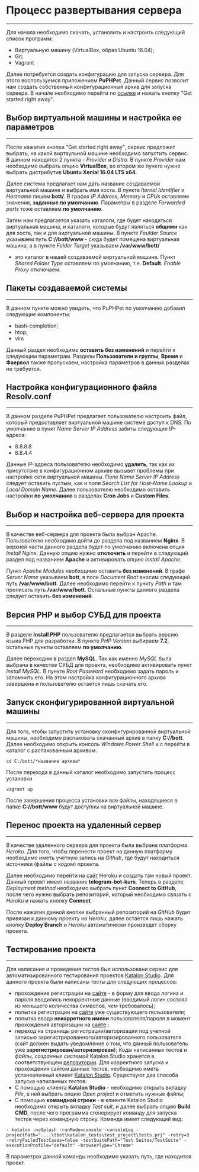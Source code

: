 # Процесс развертывания сервера
-------------------------------
Для начала необходимо скачать, установить и настроить следующий список программ:
  - Виртуальную машину (VirtualBox, образ Ubuntu 16.04);
  - Git;
  - Vagrant

Далее потребуется создать конфигурацию для запуска сервера. Для этого воспользуемся приложением **PuPHPet**. Данный сервис позволит нам создать собственный конфигурационный архив для запуска сервера. В начале необходимо перейти по [ссылке](https://puphpet.com/) и нажать кнопку "Get started right away".

## Выбор виртуальной машины и настройка ее параметров 
---------------------------
После нажатия кнопки "Get started right away", сервис предложит выбрать, на какой виртаульной машине необходимо запустить сервис. В данном находятся 2 пункта - *Provider* и _Distro_. В пункте *Provider* нам необходимо выбрать опцию **VirtualBox**, во втором же пункте нужно выбрать дистрибутив **Ubuntu Xenial 16.04 LTS x64**. 

Далее система предлагает нам дать название создаваемой виртуальной машине и выбрать имя хоста. В пункте *Iternal Identifier* и *Hostname* пишем **bott/**. В графах *IP Address*, *Memory* и *CPUs* оставляем значения, **заданные по умолчанию**. Параметры в разделе *Forwarded ports* тоже оставляем **по умолчанию**.

Затем нам предлагается указать каталоги, где будет находиться виртуальная машина, и каталоги, которые будут являться __общими__ как для хоста, так и для виртуальной машины. В пункте *Foulder Source* указываем путь **C://bott/www** - сюда будет помещена виртуальная машина, а в пункте *Folder Target* указываем **/var/www/bott/**
- это каталог в нашей создаваемой виртуальной машине. Пункт *Shared Folder Type* оставляем по умолчанию, т.е. **Default**. *Enable Proxy* отключаем.

## Пакеты создаваемой системы
-----------------------------
В данном пункте можно увидеть, что PuPHPet по умолчанию добавил следующие компоненты:
  - bash-completion;
  - htop;
  - vim
  
Данный раздел необходимо **оставить без изменений** и перейти к следующим параметрам. Разделы **Пользователи и группы**, **Время** и **Фаервол** также пропускаем, настройка параметров в данных разделах не требуется.

## Настройка конфигурационного файла Resolv.conf
------------------------------------------------
В данном разделе PuPHPet предлагает пользователю настроить файл, который предоставляет виртуальной машине системе доступ к DNS. По умолчанию в пункт *Name Server IP Address* забиты следующие IP-адреса:
  - 8.8.8.8
  - 8.8.4.4

Данные IP-адреса пользователю необходимо **удалить**, так как их присутствие в конфигурационном архиве вызывет проблемы при настройке сети виртуальной машины. Поле *Name Server IP Address* следует оставить пустым, как и поля *Search List for Host-Name Lookup* и *Local Domain Name*. Далее пользователю необходимо оставить настройки **по умолчанию** в разделах **Cron Jobs** и **Custom Files**.

## Выбор и настройка веб-сервера для проекта
-------------------------------------
В качестве веб-сервера для проекта была выбран Apache. Пользователю необходимо дойти до раздела под названием **Nginx**. В верхней части данного раздела будет по умолчанию включена опция *Install Nginx*. Данную опцию нужно **отключить** и перейти в следующий раздел под названием **Apache** и активировать опцию *Install Apache*.

Пункт *Apache Modules* необходимо оставить **без изменений**. В графе *Server Name* указываем **bott**, в поле *Document Root* вносим следующий путь **/var/www/bott**. Далее необходимо перейти к пункту *Path* и там прописать путь **/var/www/bott**. Остальные пункты данного раздела следует оставить **без изменений**.

## Версия PHP и выбор СУБД для проекта
--------------------------------------
В разделе **Install PHP** пользователю предлагается выбрать версию языка PHP для разработки. В пункте *PHP Version* выбираем **7.2**, остальные пункты оставляем **по умолчанию**. 

Далее переходим в раздел **MySQL**. Так как именно *MySQL* была выбрана в качестве СУБД для проекта, необходимо активировать пункт *Install MySQL*. В пункте *Root Password* необходимо задать пароль и запомнить его. На этом настройка конфигурационного архива завершена и пользователю остается лишь скачать его.

## Запуск сконфигурированной виртуальной машины
-----------------------------------------------
Для того, чтобы запустить установку сконфигурированной виртуальной машины, необходимо распаковать скачанный архив в папку **C://bott**. Далее необходимо открыть консоль *Windows Power Shell* и с перейти в каталог с распакованным архивом.
```
cd C:/bott/*название архива*
```
После перехода в данный каталог необходимо запустить процесс установки
```
vagrant up
```
После завершения процесса установки все файлы, находящиеся в папке **C://bott/www**
будут доступны на виртуальной машине.

## Перенос проекта на удаленный сервер
-----------------------------------
В качестве удаленного сервера для проекта была выбрана платформа *Heroku*. Для того, чтобы перенести проект на данную платформу необходимо иметь учетную запись на *Github*, где будут находиться источники (файлы с кодом) проекта. 

Далее необходимо перейти на [сайт](https://www.heroku.com/) Heroku и создать там новый проект. Данный проект имеет название **telegram-bot-kurs**. Теперь в разделе *Deployment method* необходимо выбрать пункт **Connect to GitHub**, после чего нужно выбрать репозиторий, который необходимо связать с *Heroku* и нажать кнопку **Connect**. 

После нажатия данной кнопки выбранный репозиторий на *GitHub* будет привязан к данному проекту на *Heroku*, далее остается лишь нажать кнопку **Deploy Branch** и *Heroku* автоматически произведет сборку проекта.

## Тестирование проекта
-----------------------
Для написания и проведения тестов был использовани сервис для автоматизированного тестирования проектов [Katalon Studio](https://www.katalon.com/). Для данного проекта были написаны тесты для следующих процессов:
 - прохождение регистрации на [сайте](https://telegram-bot-kurs.herokuapp.com/) - в форму для ввода логина и пароля вводились некорректные данные (вводимый логин состоял из меньшего количества символов, чем требовалось);
 - попытка регистрации на [сайте](https://telegram-bot-kurs.herokuapp.com/) уже существующего пользователя;
 - попытка ввода **некорретного имени** пользователя/пароля в момент прохождения авторизации на [сайте](https://telegram-bot-kurs.herokuapp.com/) ;
 - переход на страницы регистрации/авторизации под учетной записью зарегистрированного/авторизированного пользователя (сайт должен выдать уведомление о том, что данный пользователь уже **зарегистрирован/авторизирован**);
 *Коды* написанных тестов и *файлы, созданные системой* Katalon Studio хранятся в соответствующем [репозитории](https://github.com/Arius1404/tbot/tree/master/katalon_tests). 
Для корректного запуска и прохождения сайтом данных тестов, необходимо иметь установленный клиент [Katalon Studio](https://www.katalon.com/). Существуют два способа запуска написанных тестов:
- С помощью клиента **Katalon Studio** - необходимо открыть вкладку *File*, в ней выбрать опцию *Open project* и отметить нужные файлы;
- С помощью **командной строки** - в клиенте Katalon Studio необходимо открыть вкладку *Test suit*, и далее выбрать опцию **Build CMD**, после чего программа сгенерирует команду для запуска тестов через командную строку. Команда имеет следующий вид:
 ```
- katalon -noSplash -runMode=console -consoleLog -projectPath="....\tbot\katalon_tests\test_project\tests.prj" -retry=3 -retryFailedTestCases=false -testSuitePath="Test Suites/TestSuite" -executionProfile="default" -browserType="Chrome"
```
В параметрах данной команды необходимо указать путь, где находится проект.
